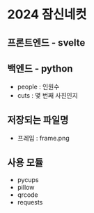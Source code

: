 # 2024 잠신네컷

## 프론트엔드 - svelte

## 백엔드 - python
- people : 인원수
- cuts : 몇 번째 사진인지

## 저장되는 파일명
- 프레임 : frame.png

## 사용 모듈
- pycups
- pillow
- qrcode
- requests

